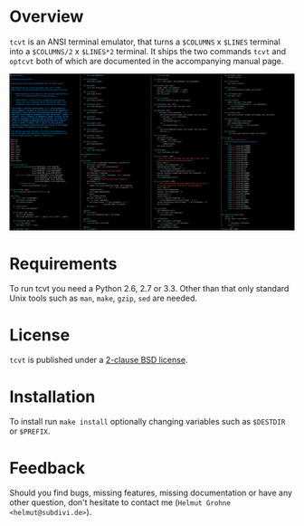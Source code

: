 Overview
========
`tcvt` is an ANSI terminal emulator, that turns a `$COLUMNS` x `$LINES` terminal
into a `$COLUMNS/2` x `$LINES*2` terminal. It ships the two commands `tcvt` and
`optcvt` both of which are documented in the accompanying manual page.

![Editing Code in Full HD and four columns](editing-with-tcvt.png)

Requirements
============
To run tcvt you need a Python 2.6, 2.7 or 3.3. Other than that only standard
Unix tools such as `man`, `make`, `gzip`, `sed` are needed.

License
=======
`tcvt` is published under a [2-clause BSD license](LICENSE).

Installation
============
To install run `make install` optionally changing variables such as `$DESTDIR`
or `$PREFIX`.

Feedback
========
Should you find bugs, missing features, missing documentation or have any other
question, don't hesitate to contact me (`Helmut Grohne <helmut@subdivi.de>`).
